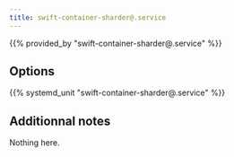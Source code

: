 ```yaml
---
title: swift-container-sharder@.service
---
```


{{% provided_by "swift-container-sharder@.service" %}}

## Options

{{% systemd_unit "swift-container-sharder@.service" %}}

## Additionnal notes

Nothing here.